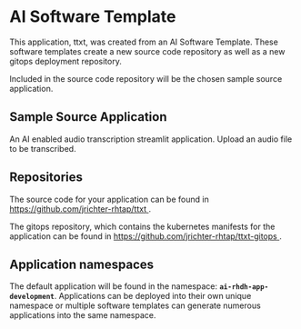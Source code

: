 # AI Software Template

This application, ttxt, was created from an AI Software Template. These software templates create a new source code repository as well as a new gitops deployment repository.

Included in the source code repository will be the chosen sample source application.

## Sample Source Application

An AI enabled audio transcription streamlit application. Upload an audio file to be transcribed.

## Repositories

The source code for your application can be found in [https://github.com/jrichter-rhtap/ttxt ](https://github.com/jrichter-rhtap/ttxt ).
 
The gitops repository, which contains the kubernetes manifests for the application can be found in 
[https://github.com/jrichter-rhtap/ttxt-gitops ](https://github.com/jrichter-rhtap/ttxt-gitops ). 

## Application namespaces 

The default application will be found in the namespace: **`ai-rhdh-app-development`**. Applications can be deployed into their own unique namespace or multiple software templates can generate numerous applications into the same namespace.